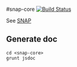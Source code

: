 #snap-core [![Build Status](https://travis-ci.org/snap-project/snap-core.png?branch=develop)](https://travis-ci.org/snap-project/snap-core)

See [SNAP](https://github.com/Bornholm/snap)

## Generate doc

```
cd <snap-core>
grunt jsdoc
```
